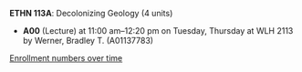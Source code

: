 **ETHN 113A**: Decolonizing Geology (4 units)

- **A00** (Lecture) at 11:00 am–12:20 pm on Tuesday, Thursday at WLH 2113 by Werner, Bradley T. (A01137783)

[Enrollment numbers over time](./ETHN113A.tsv)
